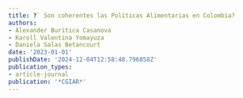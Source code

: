 ```yaml
---
title: ?` Son coherentes las Polı́ticas Alimentarias en Colombia?
authors:
- Alexander Buritica Casanova
- Karoll Valentina Yomayuza
- Daniela Salas Betancourt
date: '2023-01-01'
publishDate: '2024-12-04T12:58:48.796858Z'
publication_types:
- article-journal
publication: '*CGIAR*'
---
```

